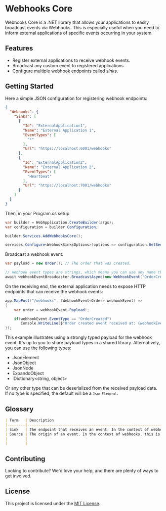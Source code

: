 # Webhooks Core
Webhooks Core is a .NET library that allows your applications to easily broadcast events via Webhooks. This is especially useful when you need to inform external applications of specific events occurring in your system.

## Features

* Register external applications to receive webhook events.
* Broadcast any custom event to registered applications.
* Configure multiple webhook endpoints called _sinks_.

## Getting Started

Here a simple JSON configuration for registering webhook endpoints:

```json
{
  "Webhooks": {
    "Sinks": [
      {
        "Id": "ExternalApplication1",
        "Name": "External Application 1",
        "EventTypes": [
          "*"
        ],
        "Url": "https://localhost:6001/webhooks"
      },
      {
        "Id": "ExternalApplication2",
        "Name": "External Application 2",
        "EventTypes": [
          "Heartbeat"
        ],
        "Url": "https://localhost:7001/webhooks"
      }
    ]
  }
}
```

Then, in your Program.cs setup:

```csharp
var builder = WebApplication.CreateBuilder(args);
var configuration = builder.Configuration;

builder.Services.AddWebhooksCore();

services.Configure<WebhookSinksOptions>(options => configuration.GetSection("Sinks").Bind(options));
```

Broadcast a webhook event:

```csharp
var payload = new Order(); // The order that was created.

// Webhook event types are strings, which means you can use any name that you want, such as "OrderCreated"
await webhookEventBroadcaster.BroadcastAsync(new WebhookEvent("OrderCreated", payload));
```

On the receiving end, the external application needs to expose HTTP endpoints that can receive the webhook events:

```csharp
app.MapPost("/webhooks", (WebhookEvent<Order> webhookEvent) =>
{
    var order = webhookEvent.Payload!;

    if(webhookEvent.EventType == "OrderCreated")
       Console.WriteLine($"Order created event received at: {webhookEvent.Timestamp}");
});
```

This example illustrates using a strongly typed payload for the webhook event.
It's up to you to share payload types in a shared library.
Alternatively, you can use the following types: 

- JsonElement
- JsonObject
- JsonNode
- ExpandoObject
- IDictionary<string, object>

Or any other type that can be deserialized from the received payload data.
If no type is specified, the default will be a `JsonElement`.

## Glossary

```markdown
| Term   | Description                                                                                                                                                                                                                      |
|--------|----------------------------------------------------------------------------------------------------------------------------------------------------------------------------------------------------------------------------------|
| Sink   | The endpoint that receives an event. In the context of webhooks, this refers to an HTTP endpoint that receives HTTP requests representing the webhook event.                                                                      |
| Source | The origin of an event. In the context of webhooks, this is the application that broadcasts an event. The webhook dispatcher then sends HTTP requests to all registered sinks.                                                   |
|        |                                                                                                                                                                                                                                  |
|        |                                                                                                                                                                                                                                  |
```

## Contributing

Looking to contribute? We'd love your help, and there are plenty of ways to get involved.

## License

This project is licensed under the [MIT License](https://github.com/sfmskywalker/webhooks-core/blob/main/LICENSE).
